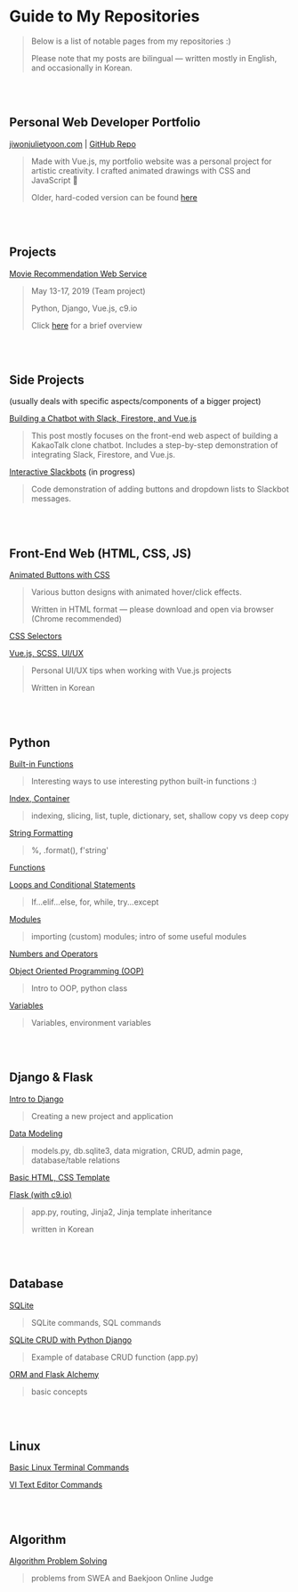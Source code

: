 

# Guide to My Repositories

> Below is a list of notable pages from my repositories :)
>
> Please note that my posts are bilingual — written mostly in English, and occasionally in Korean.

<br>

<br>

## Personal Web Developer Portfolio

[jiwonjulietyoon.com](https://www.jiwonjulietyoon.com/) | [GitHub Repo](https://github.com/jiwonjulietyoon/jiwonjulietyoon.github.io)

> Made with Vue.js, my portfolio website was a personal project for artistic creativity. I crafted animated drawings with CSS and JavaScript :european_castle:
>
> Older, hard-coded version can be found [here](<https://github.com/jiwonjulietyoon/OldPortfolio>)

<br>

<br>

## Projects

[Movie Recommendation Web Service](https://github.com/ChangmoKang/PJT)

> May 13-17, 2019 (Team project)
>
> Python, Django, Vue.js, c9.io
>
> Click [here](<https://drive.google.com/drive/u/1/folders/1Z4dabnGbjMMicWcdYpWAMcNFWNLyjGBl>) for a brief overview

<br>

<br>

## Side Projects

(usually deals with specific aspects/components of a bigger project)

[Building a Chatbot with Slack, Firestore, and Vue.js](<https://github.com/jiwonjulietyoon/FrontEnd_Notes/blob/master/Vue_Slack_Firestore_Integration.md>)

> This post mostly focuses on the front-end web aspect of building a KakaoTalk clone chatbot. Includes a step-by-step demonstration of integrating Slack, Firestore, and Vue.js.

[Interactive Slackbots](<https://github.com/jiwonjulietyoon/Welcome/blob/master/Slack_Interactive_Bots.md>) (in progress)

> Code demonstration of adding buttons and dropdown lists to Slackbot messages.

<br>

<br>

## Front-End Web (HTML, CSS, JS)

[Animated Buttons with CSS](<https://github.com/jiwonjulietyoon/FrontEnd_Notes/blob/master/CSS_Buttons.html>)

> Various button designs with animated hover/click effects.
>
> Written in HTML format — please download and open via browser (Chrome recommended)

[CSS Selectors](<https://github.com/jiwonjulietyoon/FrontEnd_Notes/blob/master/CSS_Selectors.md>)

[Vue.js, SCSS, UI/UX](<https://github.com/jiwonjulietyoon/FrontEnd_Notes/blob/master/VUE_UIUX%20(Kor).md>)

> Personal UI/UX tips when working with Vue.js projects
>
> Written in Korean

<br>

<br>

## Python

[Built-in Functions](<https://github.com/jiwonjulietyoon/Python_Notes/blob/master/built-in-functions.md>)

> Interesting ways to use interesting python built-in functions :)

[Index, Container](https://github.com/jiwonjulietyoon/Python_Notes/blob/master/Index%2C%20Container.md)

> indexing, slicing, list, tuple, dictionary, set, shallow copy vs deep copy

[String Formatting](<https://github.com/jiwonjulietyoon/Python_Notes/blob/master/formatting.md>)

> %, .format(), f'string'

[Functions](<https://github.com/jiwonjulietyoon/Python_Notes/blob/master/functions.md>)

[Loops and Conditional Statements](<https://github.com/jiwonjulietyoon/Python_Notes/blob/master/loops_and_conditionalstatements.md>)

> If...elif...else, for, while, try...except

[Modules](https://github.com/jiwonjulietyoon/Python_Notes/blob/master/Modules.md)

> importing (custom) modules; intro of some useful modules

[Numbers and Operators](<https://github.com/jiwonjulietyoon/Python_Notes/blob/master/Numbers_and_Operators.md>)

[Object Oriented Programming (OOP)](<https://github.com/jiwonjulietyoon/Python_Notes/blob/master/OOP.md>)

> Intro to OOP, python class

[Variables](<https://github.com/jiwonjulietyoon/Python_Notes/blob/master/variables.md>)

> Variables, environment variables

<br>

<br>

## Django & Flask

[Intro to Django](<https://github.com/jiwonjulietyoon/Django_Notes/blob/master/README.md>)

> Creating a new project and application

[Data Modeling](<https://github.com/jiwonjulietyoon/Django_Notes/blob/master/DataModeling.md>)

> models.py, db.sqlite3, data migration, CRUD, admin page, database/table relations

[Basic HTML, CSS Template](<https://github.com/jiwonjulietyoon/Django_Notes/blob/master/HTMLCSSTemplate.md>)

[Flask (with c9.io)](<https://github.com/jiwonjulietyoon/Django_Notes/blob/master/x.Flask(Kor).md>) 

> app.py, routing, Jinja2, Jinja template inheritance
>
> written in Korean

<br>

<br>

## Database

[SQLite](<https://github.com/jiwonjulietyoon/Database_Notes/blob/master/SQLite.md>)

> SQLite commands, SQL commands

[SQLite CRUD with Python Django](<https://github.com/jiwonjulietyoon/Database_Notes/blob/master/SQLite_CRUD_Python.md>)

> Example of database CRUD function (app.py)

[ORM and Flask Alchemy](<https://github.com/jiwonjulietyoon/Database_Notes/blob/master/ORM_FlaskAlchemy.md>)

> basic concepts

<br>

<br>

## Linux

[Basic Linux Terminal Commands](<https://github.com/jiwonjulietyoon/Linux_Notes/blob/master/Linux%20Commands.md>)

[VI Text Editor Commands](<https://github.com/jiwonjulietyoon/Linux_Notes/blob/master/VI%20Text%20Editor%20Commands.md>)

<br>

<br>

## Algorithm

[Algorithm Problem Solving](https://github.com/jiwonjulietyoon/Algorithm) 

> problems from SWEA and Baekjoon Online Judge



